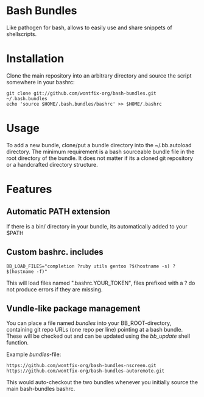 # Bash Bundles

Like pathogen for bash, allows to easily use and share snippets of shellscripts.

# Installation

Clone the main repository into an arbitrary directory and source the script somewhere in your bashrc:

    git clone git://github.com/wontfix-org/bash-bundles.git ~/.bash.bundles
    echo 'source $HOME/.bash.bundles/bashrc' >> $HOME/.bashrc

# Usage

To add a new bundle, clone/put a bundle directory into the ~/.bb.autoload directory. The minimum requirement is a bash sourceable bundle file in the root directory of the bundle. It does not matter if its a cloned git repository or a handcrafted directory structure.

# Features

## Automatic PATH extension

If there is a bin/ directory in your bundle, its automatically added to your $PATH

## Custom bashrc.<topic> includes

	BB_LOAD_FILES="completion ?ruby utils gentoo ?$(hostname -s) ?$(hostname -f)"

This will load files named ".bashrc.YOUR_TOKEN", files prefixed with a ? do not produce errors if they are missing.

## Vundle-like package management

You can place a file named *bundles* into your BB_ROOT-directory, containing git repo URLs (one repo per line) pointing at a bash bundle. These will be checked out and can be updated using the *bb_update* shell function.

Example *bundles*-file:

    https://github.com/wontfix-org/bash-bundles-nscreen.git
    https://github.com/wontfix-org/bash-bundles-autoremote.git

This would auto-checkout the two bundles whenever you initially source the main bash-bundles bashrc.
